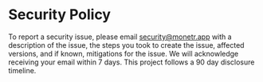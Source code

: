 # Security Policy

To report a security issue, please email security@monetr.app with a description of the issue, the steps you took to create the issue, 
affected versions, and if known, mitigations for the issue. We will acknowledge receiving your email within 7 days. This project 
follows a 90 day disclosure timeline.
